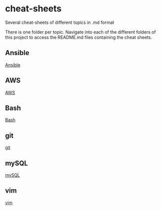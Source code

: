 # cheat-sheets
Several cheat-sheets of different topics in .md format

There is one folder per topic.
Navigate into each of the different folders of this project to access the README.md files containing the cheat sheets.

## Ansible
[Ansible](./ansible/README.md)

## AWS
[AWS](./AWS/README.md)

## Bash
[Bash](./bash/README.md)

## git
[git](./git/README.md)

## mySQL
[mySQL](./mySQL/README.md)

## vim
[vim](./vim/README.md)

